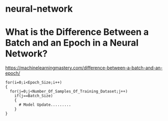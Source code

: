 # neural-network

# What is the Difference Between a Batch and an Epoch in a Neural Network?
https://machinelearningmastery.com/difference-between-a-batch-and-an-epoch/

```
for(i=0;i<Epoch_Size;i++)
{
  for(j=0;j<Number_Of_Samples_Of_Training_Dataset;j++)
    if(j==Batch_Size)
    {
      # Model Update.........
    }
}
```
